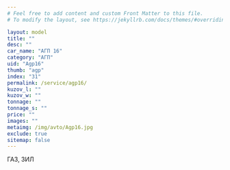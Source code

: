 ```yaml
---
# Feel free to add content and custom Front Matter to this file.
# To modify the layout, see https://jekyllrb.com/docs/themes/#overriding-theme-defaults

layout: model
title: ""
desc: ""
car_name: "АГП 16"
category: "АГП"
uid: "Agp16"
thumb: "agp"
index: "31"
permalink: /service/agp16/
kuzov_l: ""
kuzov_w: ""
tonnage: ""
tonnage_s: ""
price: ""
images: ""
metaimg: /img/avto/Agp16.jpg
exclude: true
sitemap: false
---
```


ГАЗ, ЗИЛ
